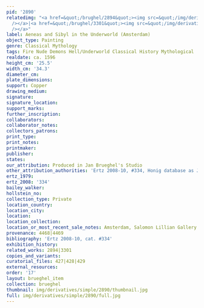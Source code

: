 ```yaml
---
pid: '2890'
relatedimg: "<a href=&quot;/brughel/2894&quot;><img src=&quot;/img/derivatives/simple/2894/thumbnail.jpg&quot;
  /></a>|<a href=&quot;/brughel/3301&quot;><img src=&quot;/img/derivatives/simple/3301/thumbnail.jpg&quot;
  /></a>"
label: Aeneas and Sibyl in the Underworld (Amsterdam)
object_type: Painting
genre: Classical Mythology
tags: Fire Nude Demons Hell/Underworld Classical History Mythological
realdate: ca. 1596
height_cm: '25.5'
width_cm: '34.3'
diameter_cm: 
plate_dimensions: 
support: Copper
drawing_medium: 
signature: 
signature_location: 
support_marks: 
further_inscription: 
collaborators: 
collaborator_notes: 
collectors_patrons: 
print_type: 
print_notes: 
printmaker: 
publisher: 
states: 
our_attribution: Produced in Jan Brueghel's Studio
other_attribution_authorities: 'Ertz 2008-10, #334, Honig database as Jan and studio'
ertz_1979: 
ertz_2008: '334'
bailey_walker: 
hollstein_no: 
collection_type: Private
location_country: 
location_city: 
location: 
location_collection: 
location_or_most_recent_sale_notes: Amsterdam, Salomon Lillian Gallery
provenance: 4468|4469
bibliography: 'Ertz 2008-10, cat. #334'
exhibition_history: 
related_works: 2894|3301
copies_and_variants: 
curatorial_files: 427|428|429
external_resources: 
order: '17'
layout: brueghel_item
collection: brueghel
thumbnail: img/derivatives/simple/2890/thumbnail.jpg
full: img/derivatives/simple/2890/full.jpg
---
```

